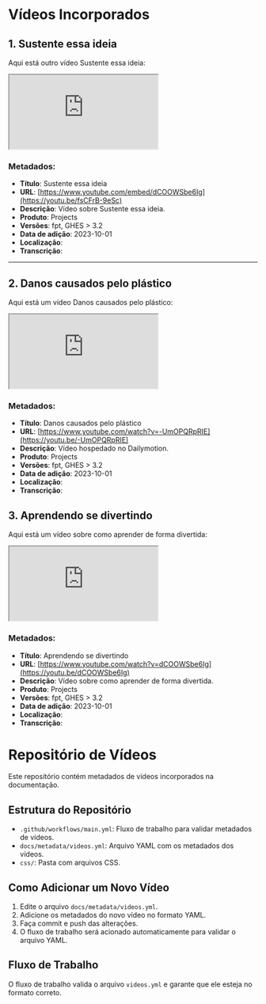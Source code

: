 # Vídeos Incorporados


## 1. Sustente essa ideia

Aqui está outro vídeo Sustente essa ideia:

<div class="embed-responsive embed-responsive-16by9">
  <iframe class="embed-responsive-item" src="https://www.youtube.com/embed/fsCFrB-9eSc"></iframe>
</div>

### Metadados:
- **Título**: Sustente essa ideia
- **URL**: [https://www.youtube.com/embed/dCOOWSbe6Ig](https://youtu.be/fsCFrB-9eSc)
- **Descrição**: Vídeo sobre Sustente essa ideia.
- **Produto**: Projects
- **Versões**: fpt, GHES > 3.2
- **Data de adição**: 2023-10-01
- **Localização**: 
- **Transcrição**: 

---

## 2. Danos causados pelo plástico

Aqui está um vídeo Danos causados pelo plástico:

<div class="embed-responsive embed-responsive-16by9">
  <iframe class="embed-responsive-item" src="https://www.youtube.com/embed/-UmOPQRpRIE?list=PLZhF4yL4K1mtM7OnLnmCUaYuEpO8NezXS"></iframe>
</div>

### Metadados:
- **Título**: Danos causados pelo plástico
- **URL**: [https://www.youtube.com/watch?v=-UmOPQRpRIE](https://youtu.be/-UmOPQRpRIE)
- **Descrição**: Vídeo hospedado no Dailymotion.
- **Produto**: Projects
- **Versões**: fpt, GHES > 3.2
- **Data de adição**: 2023-10-01
- **Localização**:
- **Transcrição**:

## 3. Aprendendo se divertindo

Aqui está um vídeo sobre como aprender de forma divertida:

<div class="embed-responsive embed-responsive-16by9">
  <iframe class="embed-responsive-item" src="https://www.youtube.com/embed/dCOOWSbe6Ig"></iframe>
</div>

### Metadados:
- **Título**: Aprendendo se divertindo
- **URL**: [https://www.youtube.com/watch?v=dCOOWSbe6Ig](https://youtu.be/dCOOWSbe6Ig)
- **Descrição**: Vídeo sobre como aprender de forma divertida.
- **Produto**: Projects
- **Versões**: fpt, GHES > 3.2
- **Data de adição**: 2023-10-01
- **Localização**: 
- **Transcrição**:


# Repositório de Vídeos

Este repositório contém metadados de vídeos incorporados na documentação.

## Estrutura do Repositório

- `.github/workflows/main.yml`: Fluxo de trabalho para validar metadados de vídeos.
- `docs/metadata/videos.yml`: Arquivo YAML com os metadados dos vídeos.
- `css/`: Pasta com arquivos CSS.

## Como Adicionar um Novo Vídeo

1. Edite o arquivo `docs/metadata/videos.yml`.
2. Adicione os metadados do novo vídeo no formato YAML.
3. Faça commit e push das alterações.
4. O fluxo de trabalho será acionado automaticamente para validar o arquivo YAML.

## Fluxo de Trabalho

O fluxo de trabalho valida o arquivo `videos.yml` e garante que ele esteja no formato correto.
